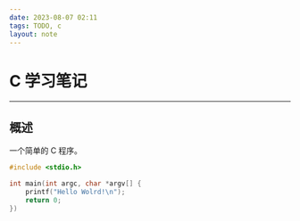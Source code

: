 ```yaml
---
date: 2023-08-07 02:11
tags: TODO, c
layout: note
---
```


# C 学习笔记

---

## 概述

一个简单的 C 程序。

```c
#include <stdio.h>

int main(int argc, char *argv[] {
    printf("Hello Wolrd!\n");
    return 0;
})

```
